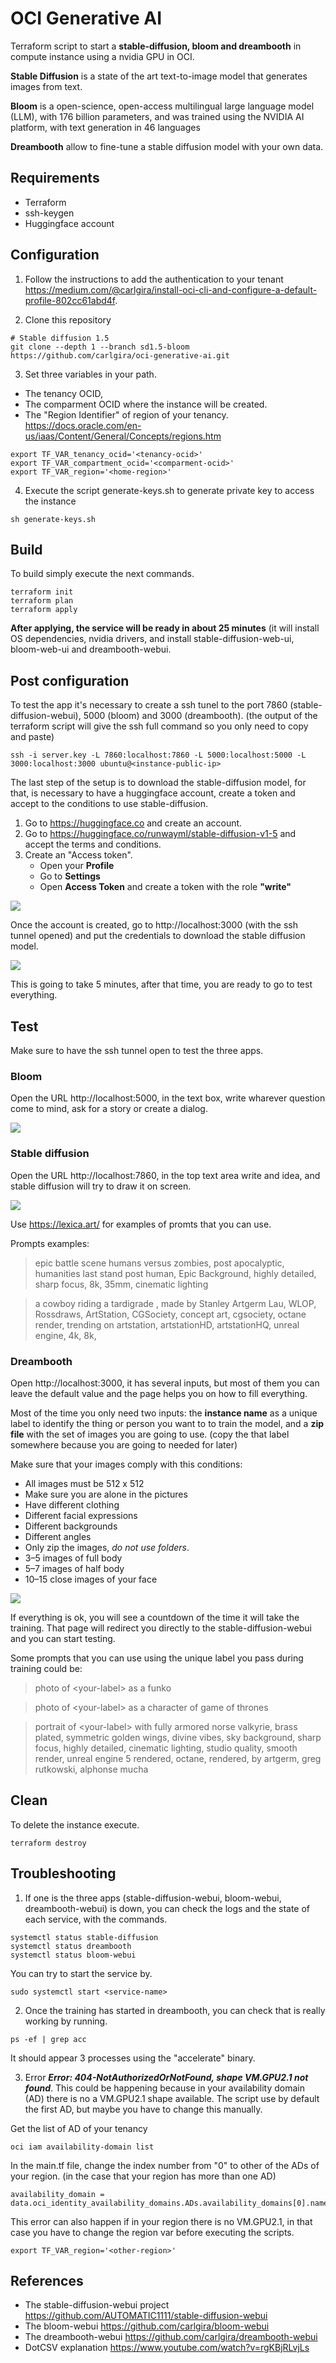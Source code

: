 # OCI Generative AI
Terraform script to start a **stable-diffusion, bloom and dreambooth** in compute instance using a nvidia GPU in OCI.

**Stable Diffusion** is a state of the art text-to-image model that generates images from text.

**Bloom** is a open-science, open-access multilingual large language model (LLM), with 176 billion parameters, and was trained using the NVIDIA AI platform, with text generation in 46 languages

**Dreambooth** allow to fine-tune a stable diffusion model with your own data.

## Requirements

- Terraform
- ssh-keygen
- Huggingface account

## Configuration

1. Follow the instructions to add the authentication to your tenant https://medium.com/@carlgira/install-oci-cli-and-configure-a-default-profile-802cc61abd4f.

2. Clone this repository
```
# Stable diffusion 1.5
git clone --depth 1 --branch sd1.5-bloom https://github.com/carlgira/oci-generative-ai.git
```

3. Set three variables in your path. 
- The tenancy OCID, 
- The comparment OCID where the instance will be created.
- The "Region Identifier" of region of your tenancy. https://docs.oracle.com/en-us/iaas/Content/General/Concepts/regions.htm

```
export TF_VAR_tenancy_ocid='<tenancy-ocid>'
export TF_VAR_compartment_ocid='<comparment-ocid>'
export TF_VAR_region='<home-region>'
```

4. Execute the script generate-keys.sh to generate private key to access the instance
```
sh generate-keys.sh
```

## Build
To build simply execute the next commands. 
```
terraform init
terraform plan
terraform apply
```

**After applying, the service will be ready in about 25 minutes** (it will install OS dependencies, nvidia drivers, and install stable-diffusion-web-ui, bloom-web-ui and dreambooth-webui.

## Post configuration
To test the app it's necessary to create a ssh tunel to the port 7860 (stable-diffusion-webui), 5000 (bloom) and 3000 (dreambooth).  (the output of the terraform script will give the ssh full command so you only need to copy and paste)

```
ssh -i server.key -L 7860:localhost:7860 -L 5000:localhost:5000 -L 3000:localhost:3000 ubuntu@<instance-public-ip>
```

The last step of the setup is to download the stable-diffusion model, for that, is necessary to have a huggingface account, create a token and accept to the conditions to use stable-diffusion.

1. Go to https://huggingface.co and create an account.
2. Go to https://huggingface.co/runwayml/stable-diffusion-v1-5 and accept the terms and conditions.
3. Create an "Access token".
    - Open your **Profile**
    - Go to **Settings**
    - Open **Access Token** and create a token with the role **"write"**

<img src="images/huggingface-token.png" />

Once the account is created, go to http://localhost:3000 (with the ssh tunnel opened) and put the credentials to download the stable diffusion model.

<img src="images/setup-sd-model.png" />

This is going to take 5 minutes, after that time, you are ready to go to test everything.

## Test
Make sure to have the ssh tunnel open to test the three apps.

### Bloom
Open the URL http://localhost:5000, in the text box, write wharever question come to mind, ask for a story or create a dialog.

<img src="images/bloom-webui.jpg" />

### Stable diffusion
Open the URL http://localhost:7860, in the top text area write and idea, and stable diffusion will try to draw it on screen. 

<img src="images/stable-diffusion-webui.jpg" />

Use https://lexica.art/ for examples of promts that you can use.

Prompts examples:


> epic battle scene humans versus zombies, post apocalyptic, humanities last stand post human, Epic Background, highly detailed, sharp focus, 8k, 35mm, cinematic lighting


> a cowboy riding a tardigrade , made by Stanley Artgerm Lau, WLOP, Rossdraws, ArtStation, CGSociety, concept art, cgsociety, octane render, trending on artstation, artstationHD, artstationHQ, unreal engine, 4k, 8k,


### Dreambooth
Open http://localhost:3000, it has several inputs, but most of them you can leave the default value and the page helps you on how to fill everything. 

Most of the time you only need two inputs: the **instance name** as a unique label to identify the thing or person you want to to train the model, and a **zip file** with the set of images you are going to use. (copy the that label somewhere because you are going to needed for later)

Make sure that your images comply with this conditions:
- All images must be 512 x 512
- Make sure you are alone in the pictures
- Have different clothing
- Different facial expressions
- Different backgrounds
- Different angles
- Only zip the images, *do not use folders*.
- 3–5 images of full body
- 5–7 images of half body
- 10–15 close images of your face

<img src="images/dreambooth-webui.png" />

If everything is ok, you will see a countdown of the time it will take the training. That page will redirect you directly to the stable-diffusion-webui and you can start testing.

Some prompts that you can use using the unique label you pass during training could be:

> photo of &lt;your-label&gt; as a funko



> photo of &lt;your-label&gt; as a character of game of thrones


> portrait of &lt;your-label&gt; with fully armored norse valkyrie, brass plated, symmetric golden wings, divine vibes,  sky background, sharp focus, highly detailed, cinematic lighting, studio quality, smooth render, unreal engine 5 rendered, octane, rendered, by artgerm, greg rutkowski, alphonse mucha

## Clean
To delete the instance execute.
```
terraform destroy
```

## Troubleshooting
1. If one is the three apps (stable-diffusion-webui, bloom-webui, dreambooth-webui) is down, you can check the logs and the state of each service, with the commands.

```
systemctl status stable-diffusion
systemctl status dreambooth
systemctl status bloom-webui
```

You can try to start the service by.
```
sudo systemctl start <service-name>
```

2. Once the training has started in dreambooth, you can check that is really working by running.
```
ps -ef | grep acc
```
It should appear 3 processes using the "accelerate" binary.

3. Error ***Error: 404-NotAuthorizedOrNotFound, shape VM.GPU2.1 not found***.
This could be happening because in your availability domain (AD) there is no a VM.GPU2.1 shape available. The script use by default the first AD, but maybe you have to change this manually.

Get the list of AD of your tenancy
```
oci iam availability-domain list
```

In the main.tf file, change the index number from "0" to other of the ADs of your region. (in the case that your region has more than one AD)
```
availability_domain = data.oci_identity_availability_domains.ADs.availability_domains[0].name
```
This error can also happen if in your region there is no VM.GPU2.1, in that case you have to change the region var before executing the scripts. 
```
export TF_VAR_region='<other-region>'
```

## References
- The stable-diffusion-webui project https://github.com/AUTOMATIC1111/stable-diffusion-webui
- The bloom-webui https://github.com/carlgira/bloom-webui 
- The dreambooth-webui https://github.com/carlgira/dreambooth-webui
- DotCSV explanation https://www.youtube.com/watch?v=rgKBjRLvjLs
